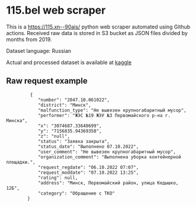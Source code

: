 # 115.bel web scraper

This is a https://115.xn--90ais/ python web scraper automated using Github actions. Received raw data is stored in S3 bucket as JSON files divided by months from 2019. 

Dataset language: Russian

Actual and processed dataset is available at [kaggle](https://www.kaggle.com/datasets/illiakaltovich/115bel)

## Raw request example

```
         {
            "number": "2047.10.061022",
            "district": "Минск",
            "malfunction_type": "Не вывезен крупногабаритный мусор",
            "performer": "ЖЭС №19 ЖЭУ №3 Первомайского р-на г. Минска",
            "x": "3074687.33640699",
            "y": "7156835.94369358",
            "z": "null",
            "status": "Заявка закрыта",
            "status_date": "Выполнено 07.10.2022",
            "user_comment": "Не вывезен крупногабаритный мусор",
            "organization_comment": "Выполнена уборка контейнерной площадки.",
            "request_regdate": "06.10.2022 07:07",
            "request_moddate": "07.10.2022 13:25",
            "rating": null,
            "address": "Минск, Первомайский район, улица Кедышко, 12Б",
            "category": "Обращение с ТКО"
        }
```
